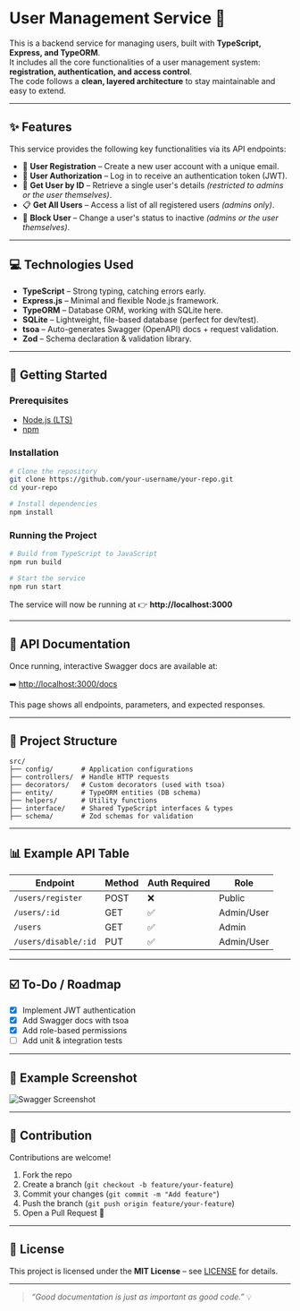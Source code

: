 # User Management Service 👥

This is a backend service for managing users, built with **TypeScript, Express, and TypeORM**.  
It includes all the core functionalities of a user management system: **registration, authentication, and access control**.  
The code follows a **clean, layered architecture** to stay maintainable and easy to extend.

---

## ✨ Features

This service provides the following key functionalities via its API endpoints:

- 👤 **User Registration** – Create a new user account with a unique email.  
- 🔑 **User Authorization** – Log in to receive an authentication token (JWT).  
- 📄 **Get User by ID** – Retrieve a single user's details *(restricted to admins or the user themselves)*.  
- 📋 **Get All Users** – Access a list of all registered users *(admins only)*.  
- 🚫 **Block User** – Change a user's status to inactive *(admins or the user themselves)*.  

---

## 💻 Technologies Used

- **TypeScript** – Strong typing, catching errors early.  
- **Express.js** – Minimal and flexible Node.js framework.  
- **TypeORM** – Database ORM, working with SQLite here.  
- **SQLite** – Lightweight, file-based database (perfect for dev/test).  
- **tsoa** – Auto-generates Swagger (OpenAPI) docs + request validation.  
- **Zod** – Schema declaration & validation library.  

---

## 🚀 Getting Started

### Prerequisites
- [Node.js (LTS)](https://nodejs.org/)  
- [npm](https://www.npmjs.com/)  

### Installation
```bash
# Clone the repository
git clone https://github.com/your-username/your-repo.git
cd your-repo

# Install dependencies
npm install
```

### Running the Project
```bash
# Build from TypeScript to JavaScript
npm run build

# Start the service
npm run start
```

The service will now be running at 👉 **http://localhost:3000**

---

## 📄 API Documentation

Once running, interactive Swagger docs are available at:

➡️ [http://localhost:3000/docs](http://localhost:3000/docs)

This page shows all endpoints, parameters, and expected responses.  

---

## 📂 Project Structure

```
src/
├── config/       # Application configurations
├── controllers/  # Handle HTTP requests
├── decorators/   # Custom decorators (used with tsoa)
├── entity/       # TypeORM entities (DB schema)
├── helpers/      # Utility functions
├── interface/    # Shared TypeScript interfaces & types
├── schema/       # Zod schemas for validation
```

---

## 📊 Example API Table

| Endpoint             | Method | Auth Required | Role      |
|----------------------|--------|---------------|-----------|
| `/users/register`    | POST   | ❌            | Public    |
| `/users/:id`         | GET    | ✅            | Admin/User|
| `/users`             | GET    | ✅            | Admin     |
| `/users/disable/:id` | PUT    | ✅            | Admin/User|
 
---

## ☑️ To-Do / Roadmap
- [x] Implement JWT authentication  
- [x] Add Swagger docs with tsoa  
- [x] Add role-based permissions  
- [ ] Add unit & integration tests  

---

## 📸 Example Screenshot
![Swagger Screenshot](https://via.placeholder.com/600x200.png?text=Swagger+UI+Docs)

---

## 🤝 Contribution

Contributions are welcome!  

1. Fork the repo  
2. Create a branch (`git checkout -b feature/your-feature`)  
3. Commit your changes (`git commit -m "Add feature"`)  
4. Push the branch (`git push origin feature/your-feature`)  
5. Open a Pull Request 🎉  

---

## 📜 License
This project is licensed under the **MIT License** – see [LICENSE](LICENSE) for details.

---

> *“Good documentation is just as important as good code.”* 💡

